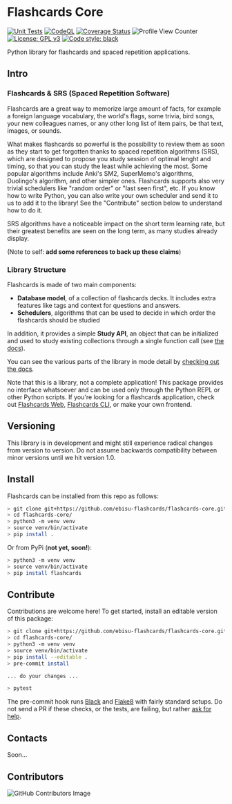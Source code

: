 # Flashcards Core

[![Unit Tests](https://github.com/ebisu-flashcards/flashcards-core/actions/workflows/tests.yml/badge.svg)](https://github.com/ebisu-flashcards/flashcards-core/actions/workflows/tests.yml)  [![CodeQL](https://github.com/ebisu-flashcards/flashcards-core/actions/workflows/codeql.yml/badge.svg)](https://github.com/ebisu-flashcards/flashcards-core/actions/workflows/codeql.yml)  [![Coverage Status](https://coveralls.io/repos/github/ebisu-flashcards/flashcards-core/badge.svg?branch=main)](https://coveralls.io/github/ebisu-flashcards/flashcards-core?branch=main)  ![Profile View Counter](https://komarev.com/ghpvc/?username=flashcards-core)  [![License: GPL v3](https://img.shields.io/badge/License-GPLv3-blue.svg)](https://www.gnu.org/licenses/gpl-3.0)   <a href="https://github.com/psf/black"><img alt="Code style: black" src="https://img.shields.io/badge/code%20style-black-000000.svg"></a>  

Python library for flashcards and spaced repetition applications.

## Intro

### Flashcards & SRS (Spaced Repetition Software)

Flashcards are a great way to memorize large amount of facts, for example a foreign language vocabulary, the world's flags, some trivia, bird songs, your new colleagues names, or any other long list of item pairs, be that text, images, or sounds.

What makes flashcards so powerful is the possibility to review them as soon as they start to get forgotten thanks to spaced repetition algorithms (SRS), which are designed to propose you study session of optimal lenght and timing, so that you can study the least while achieving the most. Some popular algorithms include Anki's SM2, SuperMemo's algorithms, Duolingo's algorithm, and other simpler ones. Flashcards supports also very trivial schedulers like "random order" or "last seen first", etc. If you know how to write Python, you can also write your own scheduler and send it to us to add it to the library! See the "Contribute" section below to understand how to do it.

SRS algorithms have a noticeable impact on the short term learning rate, but their greatest benefits are seen on the long term, as many studies already display.

(Note to self: **add some references to back up these claims**)

### Library Structure

Flashcards is made of two main components:

- **Database model**, of a collection of flashcards decks. It includes extra features like tags and context for questions and answers. 
- **Schedulers**, algorithms that can be used to decide in which order the flashcards should be studied

In addition, it provides a simple **Study API**, an object that can be initialized and used to study existing collections through a single function call (see [the docs](https://ebisu-flashcards.github.io/flashcards-core/study.html)).

You can see the various parts of the library in mode detail by [checking out the docs](https://ebisu-flashcards.github.io/flashcards-core/).

Note that this is a library, not a complete application! This package provides no interface whatsoever and can be used only through the Python REPL or other Python scripts. If you're looking for a flashcards application, check out [Flashcards Web](https://github.com/ebisu-flashcards/flashcards-web), [Flashcards CLI](https://github.com/ebisu-flashcards/flashcards-cli), or make your own frontend.

## Versioning

This library is in development and might still experience radical changes from version to version. Do not assume backwards compatibility between minor versions until we hit version 1.0.

## Install

Flashcards can be installed from this repo as follows:

```bash
> git clone git+https://github.com/ebisu-flashcards/flashcards-core.git
> cd flashcards-core/
> python3 -m venv venv
> source venv/bin/activate
> pip install .
```

Or from PyPi (**not yet, soon!**):

```bash
> python3 -m venv venv
> source venv/bin/activate
> pip install flashcards
```

## Contribute

Contributions are welcome here! To get started, install an editable version of this package:

```bash
> git clone git+https://github.com/ebisu-flashcards/flashcards-core.git
> cd flashcards-core/
> python3 -m venv venv
> source venv/bin/activate
> pip install --editable .
> pre-commit install

... do your changes ...

> pytest
```

The pre-commit hook runs [Black](https://black.readthedocs.io/en/stable/) and 
[Flake8](https://flake8.pycqa.org/en/latest/) with fairly standard setups. 
Do not send a PR if these checks, or the tests, are failing, but rather 
[ask for help](https://github.com/ebisu-flashcards/flashcards-core/issues/new).


## Contacts

Soon...

## Contributors

![GitHub Contributors Image](https://contrib.rocks/image?repo=ebisu-flashcards/flashcards-core)

